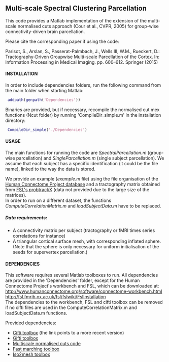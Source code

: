 Multi-scale Spectral Clustering Parcellation
--------------------------------------------

 This code provides a Matlab implementation of the extension of the multi-scale normalised cuts approach (Cour et al., CVPR, 2005) for group-wise connectivity-driven brain parcellation. 
 
 Please cite the corresponding paper if using the code: 
 
Parisot, S., Arslan, S., Passerat-Palmbach, J., Wells III, W.M., Rueckert, D.: Tractography-Driven Groupwise Multi-scale Parcellation of the Cortex. In: Information Processing in Medical Imaging. pp. 600–612. Springer (2015)

#### INSTALLATION
  
 In order to include dependencies folders, run the following command from the main folder when starting Matlab:
```matlab
 addpath(genpath('Dependencies'))
```

 Binaries are provided, but if necessary, recompile the normalised cut mex functions (Ncut folder) by running 'CompileDir_simple.m' in the installation directory: 
```matlab
 CompileDir_simple('./Dependencies')
```

#### USAGE

The main functions for running the code are *SpectralParcellation.m* (group-wise parcellation) and *SingleParcellation.m* (single subject parcellation).
We assume that each subject has a specific identification (it could be the file name), linked to the way the data is stored. 

We provide an example (*example.m* file) using the file organisation of the [Human Connectome Project database](db.humanconnectome.org) and a tractography matrix obtained from [FSL's probtrackX](http://fsl.fmrib.ox.ac.uk/fsl/fslwiki/FDT/UserGuide#PROBTRACKX_-_probabilistic_tracking_with_crossing_fibres) (data not provided due to the large size of the matrices). <br/>
In order to run on a different dataset, the functions *ComputeCorrelationMatrix.m* and *loadSubjectData.m* have to be replaced. 

##### Data requirements: 
- A connectivity matrix per subject (tractography or fMRI times series correlations for instance)
- A triangular cortical surface mesh, with corresponding inflated sphere. (Note that the sphere is only necessary for uniform initialisation of the seeds for supervertex parcellation.)  

#### DEPENDENCIES 

This software requires several Matlab toolboxes to run. All dependencies are provided in the 'Dependencies' folder, except for the Human Connectome Project's workbench and FSL, which can be downloaded at:<br/>
http://www.humanconnectome.org/software/connectome-workbench.html <br/>
http://fsl.fmrib.ox.ac.uk/fsl/fslwiki/FslInstallation <br/>
The dependencies to the workbench, FSL and cifti toolbox can be removed if no cifti files are used in the ComputeCorrelationMatrix.m and loadSubjectData.m functions. 

Provided dependencies: 

 - [Cifti toolbox](https://github.com/Washington-University/cifti-matlab) (the link points to a more recent version)
 - [Gifti toolbox](http://www.artefact.tk/software/matlab/gifti/)
 - [Multiscale normalised cuts code](http://www.timotheecour.com/software/ncut_multiscale/ncut_multiscale.html)
 - [Fast marching toolbox](http://www.mathworks.com/matlabcentral/fileexchange/6110-toolbox-fast-marching)
 - [Iso2mesh toolbox](http://iso2mesh.sourceforge.net/cgi-bin/index.cgi)

